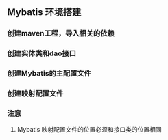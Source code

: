 ## Mybatis 环境搭建

### 创建maven工程，导入相关的依赖
### 创建实体类和dao接口
### 创建Mybatis的主配置文件
### 创建映射配置文件


### 注意
  
  1. Mybatis 映射配置文件的位置必须和接口类的位置相同